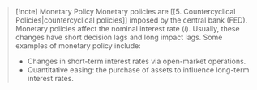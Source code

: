 >[!note] Monetary Policy
>Monetary policies are [[5. Countercyclical Policies|countercyclical policies]] imposed by the central bank (FED). Monetary policies affect the nominal interest rate ($i$). Usually, these changes have short decision lags and long impact lags. Some examples of monetary policy include:
>- Changes in short-term interest rates via open-market operations.
>- Quantitative easing: the purchase of assets to influence long-term interest rates.